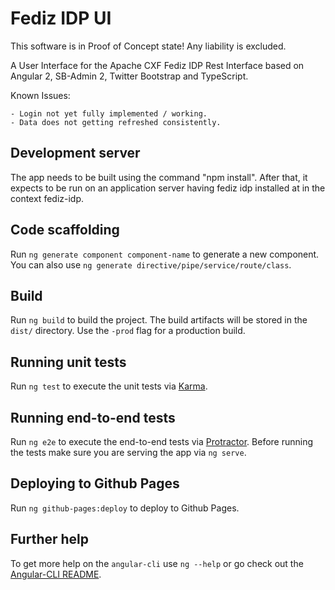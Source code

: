 # Fediz IDP UI

This software is in Proof of Concept state! Any liability is excluded.

A User Interface for the Apache CXF Fediz IDP Rest Interface based on Angular 2, SB-Admin 2, Twitter Bootstrap and TypeScript.

Known Issues:

    - Login not yet fully implemented / working.
    - Data does not getting refreshed consistently.


## Development server
The app needs to be built using the command "npm install". After that, it expects to be run on an application server having fediz idp installed at in the context fediz-idp.

## Code scaffolding

Run `ng generate component component-name` to generate a new component. You can also use `ng generate directive/pipe/service/route/class`.

## Build

Run `ng build` to build the project. The build artifacts will be stored in the `dist/` directory. Use the `-prod` flag for a production build.

## Running unit tests

Run `ng test` to execute the unit tests via [Karma](https://karma-runner.github.io).

## Running end-to-end tests

Run `ng e2e` to execute the end-to-end tests via [Protractor](http://www.protractortest.org/). 
Before running the tests make sure you are serving the app via `ng serve`.

## Deploying to Github Pages

Run `ng github-pages:deploy` to deploy to Github Pages.

## Further help

To get more help on the `angular-cli` use `ng --help` or go check out the [Angular-CLI README](https://github.com/angular/angular-cli/blob/master/README.md).
